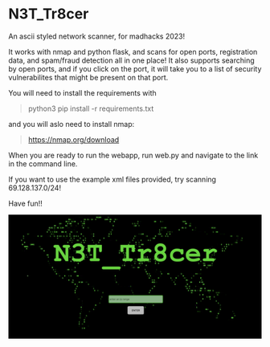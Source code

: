 # N3T_Tr8cer
An ascii styled network scanner, for madhacks 2023!

It works with nmap and python flask, and scans for open ports, registration data, and spam/fraud detection all in one place! 
It also supports searching by open ports, and if you click on the port, it will take you to a list of security vulnerabilites that might be present on that port.


You will need to install the requirements with
> python3 pip install -r requirements.txt

and you will aslo need to install nmap:
> https://nmap.org/download

When you are ready to run the webapp, run web.py and navigate to the link in the command line.

If you want to use the example xml files provided, try scanning 69.128.137.0/24!

Have fun!!

![alt text](https://github.com/noahlessard/N3T_Tr8cer/blob/main/static/github-splash.png)
